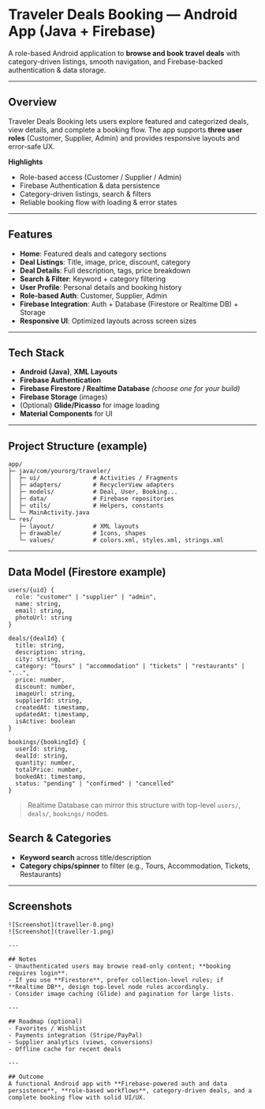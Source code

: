 # Traveler Deals Booking — Android App (Java + Firebase)

A role-based Android application to **browse and book travel deals** with category-driven listings, smooth navigation, and Firebase-backed authentication & data storage.

---

## Overview
Traveler Deals Booking lets users explore featured and categorized deals, view details, and complete a booking flow. The app supports **three user roles** (Customer, Supplier, Admin) and provides responsive layouts and error-safe UX.

**Highlights**
- Role-based access (Customer / Supplier / Admin)
- Firebase Authentication & data persistence
- Category-driven listings, search & filters
- Reliable booking flow with loading & error states

---

## Features
- **Home**: Featured deals and category sections
- **Deal Listings**: Title, image, price, discount, category
- **Deal Details**: Full description, tags, price breakdown
- **Search & Filter**: Keyword + category filtering
- **User Profile**: Personal details and booking history
- **Role-based Auth**: Customer, Supplier, Admin
- **Firebase Integration**: Auth + Database (Firestore or Realtime DB) + Storage
- **Responsive UI**: Optimized layouts across screen sizes

---

## Tech Stack
- **Android (Java)**, **XML Layouts**
- **Firebase Authentication**
- **Firebase Firestore / Realtime Database** *(choose one for your build)*
- **Firebase Storage** (images)
- (Optional) **Glide/Picasso** for image loading
- **Material Components** for UI

---

## Project Structure (example)
```
app/
├─ java/com/yourorg/traveler/
│  ├─ ui/               # Activities / Fragments
│  ├─ adapters/         # RecyclerView adapters
│  ├─ models/           # Deal, User, Booking...
│  ├─ data/             # Firebase repositories
│  ├─ utils/            # Helpers, constants
│  └─ MainActivity.java
└─ res/
   ├─ layout/           # XML layouts
   ├─ drawable/         # Icons, shapes
   └─ values/           # colors.xml, styles.xml, strings.xml
```

---

## Data Model (Firestore example)
```
users/{uid} {
  role: "customer" | "supplier" | "admin",
  name: string,
  email: string,
  photoUrl: string
}

deals/{dealId} {
  title: string,
  description: string,
  city: string,
  category: "tours" | "accommodation" | "tickets" | "restaurants" | "...",
  price: number,
  discount: number,
  imageUrl: string,
  supplierId: string,
  createdAt: timestamp,
  updatedAt: timestamp,
  isActive: boolean
}

bookings/{bookingId} {
  userId: string,
  dealId: string,
  quantity: number,
  totalPrice: number,
  bookedAt: timestamp,
  status: "pending" | "confirmed" | "cancelled"
}
```
> Realtime Database can mirror this structure with top-level `users/`, `deals/`, `bookings/` nodes.


## Search & Categories
- **Keyword search** across title/description
- **Category chips/spinner** to filter (e.g., Tours, Accommodation, Tickets, Restaurants)

---

## Screenshots

```
![Screenshot](traveller-0.png)
![Screenshot](traveller-1.png)

---

## Notes
- Unauthenticated users may browse read-only content; **booking requires login**.
- If you use **Firestore**, prefer collection-level rules; if **Realtime DB**, design top-level node rules accordingly.
- Consider image caching (Glide) and pagination for large lists.

---

## Roadmap (optional)
- Favorites / Wishlist
- Payments integration (Stripe/PayPal)
- Supplier analytics (views, conversions)
- Offline cache for recent deals

---

## Outcome
A functional Android app with **Firebase-powered auth and data persistence**, **role-based workflows**, category-driven deals, and a complete booking flow with solid UI/UX.
